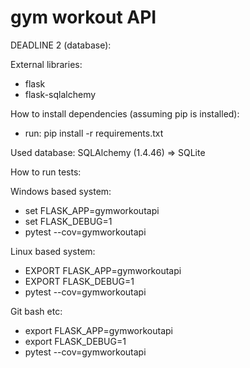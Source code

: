 # gym workout API

DEADLINE 2 (database):

External libraries:
  - flask
  - flask-sqlalchemy

How to install dependencies (assuming pip is installed):
  - run: pip install -r requirements.txt

Used database: SQLAlchemy (1.4.46) => SQLite

How to run tests:

Windows based system:
  - set FLASK_APP=gymworkoutapi
  - set FLASK_DEBUG=1
  - pytest --cov=gymworkoutapi

Linux based system:
  - EXPORT FLASK_APP=gymworkoutapi
  - EXPORT FLASK_DEBUG=1
  - pytest --cov=gymworkoutapi
  
Git bash etc:
  - export FLASK_APP=gymworkoutapi
  - export FLASK_DEBUG=1
  - pytest --cov=gymworkoutapi
